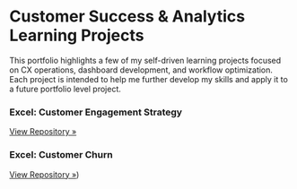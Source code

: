 # Customer Success & Analytics Learning Projects

This portfolio highlights a few of my self-driven learning projects focused on CX operations, dashboard development, and workflow optimization. Each project is intended to help me further develop my skills and apply it to a future portfolio level project. 

### Excel: Customer Engagement Strategy
[View Repository »](https://github.com/Gray135/customer-engagement-strategy)

### Excel: Customer Churn 
[View Repository »](https://github.com/Gray135/customer-churn_learning))
